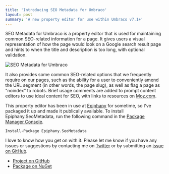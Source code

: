 ```yaml
---
title: 'Introducing SEO Metadata for Umbraco'
layout: post
summary: 'A new property editor for use within Umbraco v7.1+'
---
```


SEO Metadata for Umbraco is a property editor that is used for maintaining common SEO-related information for a page. It gives users a visual representation of how the page would look on a Google search result page and hints to when the title and description is too long, with optional validation. 

![SEO Metadata for Umbraco](https://raw.githubusercontent.com/ryanlewis/seo-metadata/master/images/example1.gif)

It also provides some common SEO-related options that we frequently require on our pages, such as the ability for a user to conveniently amend the URL segment (in other words, the page slug), as well as flag a page as "noindex" to robots. Brief usage comments are added to prompt content editors to use ideal content for SEO, with links to resources on [Moz.com](http://moz.com/).

This property editor has been in use at [Epiphany][1] for sometime, so I've packaged it up and made it publically available. To install Epiphany.SeoMetadata, run the following command in the [Package Manager Console][3].

```
Install-Package Epiphany.SeoMetadata
```

I love to know how you get on with it. Please let me know if you have any issues or suggestions by contacting me on [Twitter](https://twitter.com/wpyz) or by submitting an [issue on GitHub](https://github.com/ryanlewis/seo-metadata/issues).

* [Project on GitHub][2]
* [Package on NuGet][4]



[1]:http://www.epiphanysearch.co.uk
[2]:https://github.com/ryanlewis/seo-metadata
[3]:http://docs.nuget.org/consume/package-manager-console
[4]:https://www.nuget.org/packages/Epiphany.SeoMetadata/